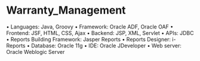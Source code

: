 # Warranty_Management
• Languages: Java, Groovy • Framework: Oracle ADF, Oracle OAF • Frontend: JSF, HTML, CSS, Ajax • Backend: JSP, XML, Servlet • APIs: JDBC • Reports Building Framework: Jasper Reports • Reports Designer: i-Reports • Database: Oracle 11g • IDE: Oracle JDeveloper • Web server: Oracle Weblogic Server
